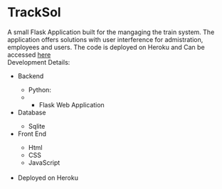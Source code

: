 # TrackSol
A small Flask Application built for the mangaging the train system. The application offers solutions with user interference for admistration, employees and users. The code is deployed on Heroku and Can be accessed [here](https://tracksol.herokuapp.com)
<br>
Development Details:
<ul>
  <li> Backend </li>
  <ul>
    <li> Python:<li>
    <ul>
      <li> Flask Web Application </li>
    </ul>
  </ul>
  <li> Database </li>
    <ul>
      <li> Sqlite </li>
   </ul>
  <li> Front End </li>
    <ul>
      <li> Html </li>
      <li> CSS </li>
      <li> JavaScript </li>
      </ul><br>
  <li> Deployed on Heroku </li>
  </ul>
